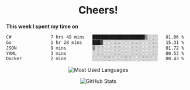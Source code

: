 <h1 align="center">Cheers!</h1>

**This week I spent my time on**
<!--START_SECTION:waka-->

```txt
C#               7 hrs 49 mins   ████████████████████▒░░░░   81.06 %
Go               1 hr 28 mins    ███▓░░░░░░░░░░░░░░░░░░░░░   15.31 %
JSON             9 mins          ▒░░░░░░░░░░░░░░░░░░░░░░░░   01.72 %
YAML             3 mins          ░░░░░░░░░░░░░░░░░░░░░░░░░   00.53 %
Docker           2 mins          ░░░░░░░░░░░░░░░░░░░░░░░░░   00.43 %
```

<!--END_SECTION:waka-->

<p align="center"><img src="https://github-readme-stats.vercel.app/api/top-langs/?username=thnkrn&layout=compact&hide=html&theme=tokyonight" alt="Most Used Languages" /></p>

<p align="center"><img src="https://github-readme-stats.vercel.app/api?username=thnkrn&show_icons=true&count_private=true&theme=tokyonight&show=reviews&hide_rank=false&rank_icon=github" alt="GitHub Stats" /></p>

<!-- <p align="center"><a href="https://wakatime.com"><img src="https://wakatime.com/share/@thnkrn/40092326-d1bd-471b-89da-9a7c63939402.png" /></p>
 -->
